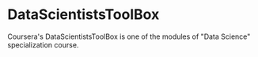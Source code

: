 # DataScientistsToolBox
Coursera's DataScientistsToolBox is one of the modules of "Data Science" specialization course. 
